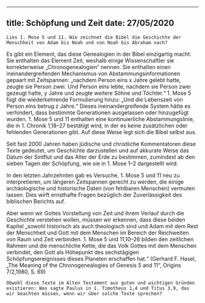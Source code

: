 ---
title:  Schöpfung und Zeit
date:   27/05/2020
--

`Lies 1. Mose 5 und 11. Wie zeichnet die Bibel die Geschichte der Menschheit von Adam bis Noah und von Noah bis Abraham nach?`

Es gibt ein Element, das diese Genealogien in der Bibel einzigartig macht: Sie enthalten das Element Zeit, weshalb einige Wissenschaftler sie korrekterweise „Chronogenealogien“ nennen. Sie enthalten einen ineinandergreifenden Mechanismus von Abstammungsinformationen gepaart mit Zeitspannen: „nachdem Person eins x Jahre gelebt hatte, zeugte sie Person zwei. Und Person eins lebte, nachdem sie Person zwei gezeugt hatte, y Jahre und zeugte weitere Söhne und Töchter.“ 1. Mose 5 fügt die wiederkehrende Formulierung hinzu: „Und die Lebenszeit von Person eins betrug z Jahre.“ Dieses ineinandergreifende System hätte es verhindert, dass bestimmte Generationen ausgelassen oder hinzugefügt wurden. 1. Mose 5 und 11 enthalten eine kontinuierliche Abstammungslinie, die in 1. Chronik 1,18–27 bestätigt wird, in der es keine zusätzlichen oder fehlenden Generationen gibt. Auf diese Weise legt sich die Bibel selbst aus.

Seit fast 2000 Jahren haben jüdische und christliche Kommentatoren diese Texte gedeutet, um Geschichte darzustellen und auf akkurate Weise das Datum der Sintflut und das Alter der Erde zu bestimmen, zumindest ab den sieben Tagen der Schöpfung, wie sie in 1. Mose 1–2 dargestellt wird.

In den letzten Jahrzehnten gab es Versuche, 1. Mose 5 und 11 neu zu interpretieren, um längeren Zeitspannen gerecht zu werden, die einige archäologische und historische Daten (von fehlbaren Menschen) vermuten lassen. Dies wirft ernsthafte Fragen bezüglich der Zuverlässigkeit des biblischen Berichts auf.

Aber wenn wir Gottes Vorstellung von Zeit und ihrem Verlauf durch die Geschichte verstehen wollen, müssen wir erkennen, dass diese beiden Kapitel „sowohl historisch als auch theologisch sind und Adam mit dem Rest der Menschheit und Gott mit dem Menschen im Bereich der Reichweiten von Raum und Zeit verbinden. 1. Mose 5 und 11,10–26 bilden den zeitlichen Rahmen und die menschliche Kette, die das Volk Gottes mit dem Menschen verbindet, den Gott als Höhepunkt des sechstägigen Schöpfungsereignisses dieses Planeten erschaffen hat.“ (Gerhard F. Hasel, „The Meaning of the Chronogenealogies of Genesis 5 and 11“, Origins 7/2,1980, S. 69)

`Obwohl diese Texte im Alten Testament aus guten und wichtigen Gründen existieren: Was sagte Paulus in 1. Timotheus 1,4 und Titus 3,9, das wir beachten müssen, wenn wir über solche Texte sprechen?`